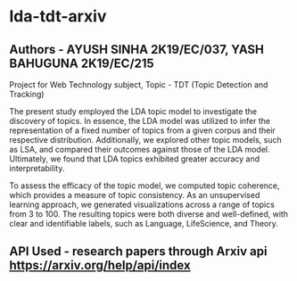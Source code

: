 # lda-tdt-arxiv
## Authors - AYUSH SINHA 2K19/EC/037, YASH BAHUGUNA 2K19/EC/215

Project for Web Technology subject, Topic - TDT (Topic Detection and Tracking)

The present study employed the LDA topic model to investigate the discovery of topics. In essence, the LDA model was utilized to infer the representation of a fixed number of topics from a given corpus and their respective distribution. Additionally, we explored other topic models, such as LSA, and compared their outcomes against those of the LDA model. Ultimately, we found that LDA topics exhibited greater accuracy and interpretability. 

To assess the efficacy of the topic model, we computed topic coherence, which provides a measure of topic consistency. As an unsupervised learning approach, we generated visualizations across a range of topics from 3 to 100. The resulting topics were both diverse and well-defined, with clear and identifiable labels, such as Language, LifeScience, and Theory.

## API Used - research papers through Arxiv api https://arxiv.org/help/api/index
